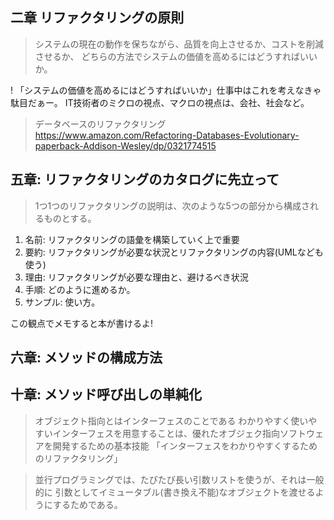 ## 二章 リファクタリングの原則

> システムの現在の動作を保ちながら、品質を向上させるか、コストを削減させるか、
> どちらの方法でシステムの価値を高めるにはどうすればいいか。

! 「システムの価値を高めるにはどうすればいいか」仕事中はこれを考えなきゃ駄目だぁー。
IT技術者のミクロの視点、マクロの視点は、会社、社会など。

> データベースのリファクタリング
https://www.amazon.com/Refactoring-Databases-Evolutionary-paperback-Addison-Wesley/dp/0321774515

## 五章: リファクタリングのカタログに先立って

> 1つ1つのリファクタリングの説明は、次のような5つの部分から構成されるものとする。

1. 名前: リファクタリングの語彙を構築していく上で重要
2. 要約: リファクタリングが必要な状況とリファクタリングの内容(UMLなども使う)
3. 理由: リファクタリングが必要な理由と、避けるべき状況
4. 手順: どのように進めるか。
5. サンプル: 使い方。

この観点でメモすると本が書けるよ!

## 六章: メソッドの構成方法

## 十章: メソッド呼び出しの単純化

> オブジェクト指向とはインターフェスのことである
> わかりやすく使いやすいインターフェスを用意することは、優れたオブジェク指向ソフトウェアを開発するための基本技能
> 「インターフェスをわかりやすくするためのリファクタリング」

> 並行プログラミングでは、たびたび長い引数リストを使うが、それは一般的に
> 引数としてイミュータブル(書き換え不能)なオブジェクトを渡せるようにするためである。

